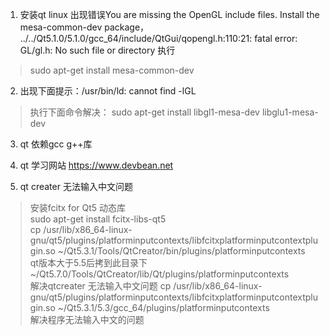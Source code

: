 1. 安装qt linux 出现错误You are missing the OpenGL include files. Install the mesa-common-dev package，
../../Qt5.1.0/5.1.0/gcc_64/include/QtGui/qopengl.h:110:21: fatal error: GL/gl.h: No such file or directory
执行
> sudo apt-get install mesa-common-dev
2. 出现下面提示：/usr/bin/ld: cannot find -lGL
> 执行下面命令解决：
sudo apt-get install libgl1-mesa-dev libglu1-mesa-dev

3. qt 依赖gcc g++库 

4. qt 学习网站 https://www.devbean.net
5. qt creater 无法输入中文问题
> 安装fcitx for Qt5  动态库   
   sudo apt-get install fcitx-libs-qt5  
   cp /usr/lib/x86_64-linux-gnu/qt5/plugins/platforminputcontexts/libfcitxplatforminputcontextplugin.so ~/Qt5.3.1/Tools/QtCreator/bin/plugins/platforminputcontexts  
   qt版本大于5.5后拷到此目录下 ~/Qt5.7.0/Tools/QtCreator/lib/Qt/plugins/platforminputcontexts  
   解决qtcreater 无法输入中文问题
   cp /usr/lib/x86_64-linux-gnu/qt5/plugins/platforminputcontexts/libfcitxplatforminputcontextplugin.so ~/Qt5.3.1/5.3/gcc_64/plugins/platforminputcontexts  
   解决程序无法输入中文的问题
